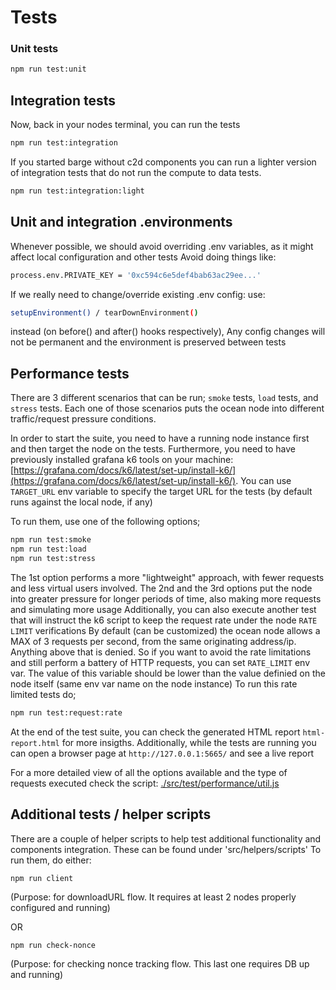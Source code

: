 # Tests

### Unit tests

```bash
npm run test:unit
```

## Integration tests

Now, back in your nodes terminal, you can run the tests

```bash
npm run test:integration
```

If you started barge without c2d components you can run a lighter version of integration tests that do not run the compute to data tests.

```bash
npm run test:integration:light
```

## Unit and integration .environments

Whenever possible, we should avoid overriding .env variables, as it might affect local configuration and other tests
Avoid doing things like:

```bash
process.env.PRIVATE_KEY = '0xc594c6e5def4bab63ac29ee...'
```

If we really need to change/override existing .env config:
use:

```bash
setupEnvironment() / tearDownEnvironment()
```

instead (on before() and after() hooks respectively),
Any config changes will not be permanent and the environment is preserved between tests

## Performance tests

There are 3 different scenarios that can be run; `smoke` tests, `load` tests, and `stress` tests.
Each one of those scenarios puts the ocean node into different traffic/request pressure conditions.

In order to start the suite, you need to have a running node instance first and then target the node on the tests.
Furthermore, you need to have previously installed grafana k6 tools on your machine: [https://grafana.com/docs/k6/latest/set-up/install-k6/](https://grafana.com/docs/k6/latest/set-up/install-k6/).
You can use `TARGET_URL` env variable to specify the target URL for the tests (by default runs against the local node, if any)

To run them, use one of the following options;

```bash
npm run test:smoke
npm run test:load
npm run test:stress
```

The 1st option performs a more "lightweight" approach, with fewer requests and less virtual users involved.
The 2nd and the 3rd options put the node into greater pressure for longer periods of time, also making more requests and simulating more usage
Additionally, you can also execute another test that will instruct the k6 script to keep the request rate under the node `RATE LIMIT` verifications
By default (can be customized) the ocean node allows a MAX of 3 requests per second, from the same originating address/ip. Anything above that is denied.
So if you want to avoid the rate limitations and still perform a battery of HTTP requests, you can set `RATE_LIMIT` env var.
The value of this variable should be lower than the value definied on the node itself (same env var name on the node instance)
To run this rate limited tests do;

```bash
npm run test:request:rate
```

At the end of the test suite, you can check the generated HTML report `html-report.html` for more insigths.
Additionally, while the tests are running you can open
a browser page at `http://127.0.0.1:5665/` and see a live report

For a more detailed view of all the options available and the type of requests executed check the script: [./src/test/performance/util.js](./src/test/performance/util.js)

## Additional tests / helper scripts

There are a couple of helper scripts to help test additional functionality and components integration. These can be found under 'src/helpers/scripts'
To run them, do either:

```
npm run client
```

(Purpose: for downloadURL flow. It requires at least 2 nodes properly configured and running)

OR

```
npm run check-nonce
```

(Purpose: for checking nonce tracking flow. This last one requires DB up and running)

